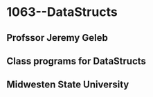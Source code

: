 # 1063--DataStructs
## Profssor Jeremy Geleb 
## Class programs for DataStructs
## Midwesten State University 
